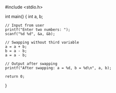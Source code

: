 #include <stdio.h>

int main() {
    int a, b;

    // Input from user
    printf("Enter two numbers: ");
    scanf("%d %d", &a, &b);

    // Swapping without third variable
    a = a + b;
    b = a - b;
    a = a - b;

    // Output after swapping
    printf("After swapping: a = %d, b = %d\n", a, b);

    return 0;
}